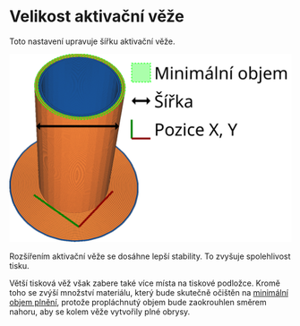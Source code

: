 Velikost aktivační věže
====
Toto nastavení upravuje šířku aktivační věže.

![Šířka aktivační věže](../images/prime_tower_cs.svg)

Rozšířením aktivační věže se dosáhne lepší stability. To zvyšuje spolehlivost tisku.

Větší tisková věž však zabere také více místa na tiskové podložce. Kromě toho se zvýší množství materiálu, který bude skutečně očištěn na [minimální objem plnění](prime_tower_min_volume.md), protože propláchnutý objem bude zaokrouhlen směrem nahoru, aby se kolem věže vytvořily plné obrysy.